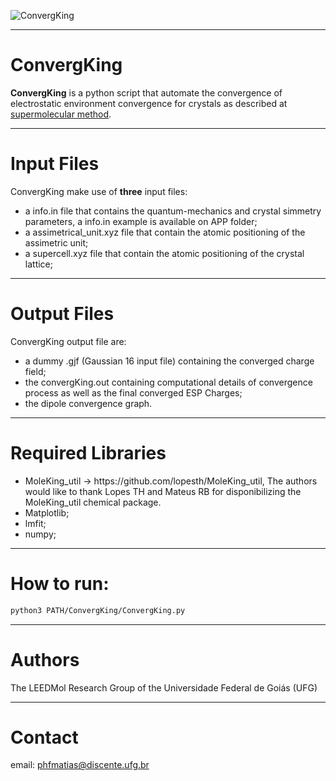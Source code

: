 ![ConvergKing](https://user-images.githubusercontent.com/71854729/202253850-ea929cad-30f3-40af-af74-80be09c9eb06.png)


---
# ConvergKing


**ConvergKing** is a python script that automate the convergence of electrostatic environment convergence for crystals as described at [supermolecular method](https://pubs.rsc.org/en/content/articlelanding/2017/nj/c7nj00618g).

---
# Input Files


ConvergKing make use of **three** input files: 
    <ul>
        <li>a info.in file that contains the quantum-mechanics and crystal simmetry parameters, a info.in example is available on APP folder;</li>
        <li>a assimetrical_unit.xyz file that contain the atomic positioning of the assimetric unit;</li>
        <li>a supercell.xyz file that contain the atomic positioning of the crystal lattice;</li>
    </ul>

---
# Output Files

ConvergKing output file are:
    <ul>
        <li>a dummy .gjf (Gaussian 16 input file) containing the converged charge field;</li>
        <li>the convergKing.out containing computational details of convergence process as well as the final converged ESP Charges;</li>
        <li>the dipole convergence graph.</li>
    </ul>

---
# Required Libraries
   <ul>
   <li>MoleKing_util -> https://github.com/lopesth/MoleKing_util, The authors would like to thank Lopes TH and Mateus RB for disponibilizing the MoleKing_util chemical package.</li>
    <li>Matplotlib;</li>
    <li>lmfit;</li>
    <li>numpy;</li>
    </ul>
    
---
        
# How to run:
```bash
python3 PATH/ConvergKing/ConvergKing.py
 ```

---
        
# Authors

The LEEDMol Research Group of the Universidade Federal de Goiás (UFG)

---
        
# Contact

email: phfmatias@discente.ufg.br
